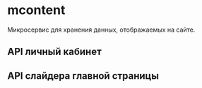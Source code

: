 # mcontent

Микросервис для хранения данных, отображаемых на сайте.

## API личный кабинет

## API слайдера главной страницы